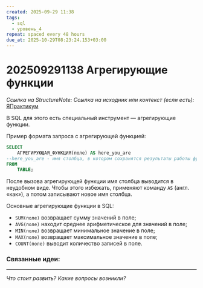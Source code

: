 ```yaml
---
created: 2025-09-29 11:38
tags:
  - sql
  - уровень_4
repeat: spaced every 48 hours
due_at: 2025-10-29T08:23:24.153+03:00
---
```

# 202509291138 Агрегирующие функции

*Ссылка на StructureNote:*
*Ссылка на исходник или контекст (если есть):* [ЯПрактикум](https://practicum.yandex.ru/learn/backend-nodejs/courses/a4214ab0-2146-4152-b90e-651bf4c7ca5e/sprints/564244/topics/1b53ba64-4733-4307-b1cd-4bdadedf0af9/lessons/64a2296e-eec6-4dc5-afe2-17f8349f1060/)

В SQL для этого есть специальный инструмент — агрегирующие функции.

Пример формата запроса с агрегирующей функцией:

```sql
SELECT 
    АГРЕГИРУЮЩАЯ_ФУНКЦИЯ(поле) AS here_you_are
--here_you_are - имя столбца, в котором сохранятся результаты работы функции
FROM
    TABLE;
```

После вызова агрегирующей функции имя столбца выводится в неудобном виде. Чтобы этого избежать, применяют команду `AS` (англ. «как»), а потом записывают новое имя столбца.

Основные агрегирующие функции в SQL:

- `SUM(поле)` возвращает сумму значений в поле;
- `AVG(поле)` находит среднее арифметическое для значений в поле;
- `MIN(поле)` возвращает минимальное значение в поле;
- `МАХ(поле)` возвращает максимальное значение в поле;
- `COUNT(поле)` выводит количество записей в поле.

### Связанные идеи:



---

*Что стоит развить? Какие вопросы возникли?*
